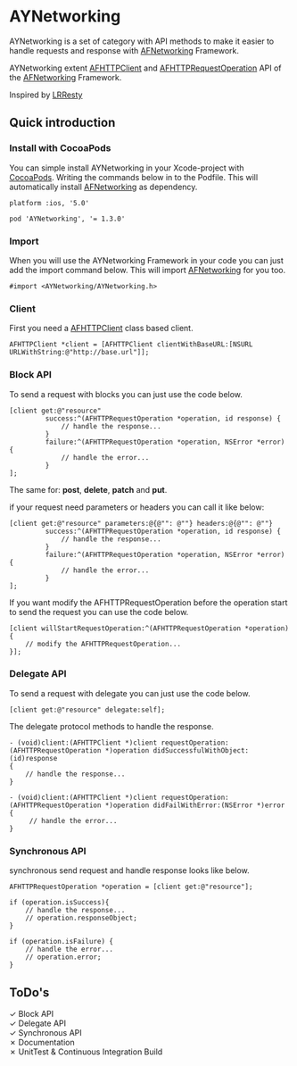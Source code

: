 # AYNetworking #

AYNetworking is a set of category with API methods to make it easier to handle requests and response with [AFNetworking](https://github.com/AFNetworking/AFNetworking) Framework.

AYNetworking extent [AFHTTPClient](http://cocoadocs.org/docsets/AFNetworking/1.3.1/Classes/AFHTTPClient.html) and [AFHTTPRequestOperation](http://cocoadocs.org/docsets/AFNetworking/1.3.1/Classes/AFHTTPRequestOperation.html) API of the [AFNetworking](https://github.com/AFNetworking/AFNetworking) Framework.

Inspired by [LRResty](https://github.com/lukeredpath/LRResty)

## Quick introduction ##

### Install with CocoaPods ###

You can simple install AYNetworking in your Xcode-project with [CocoaPods](http://cocoapods.org). Writing the commands below in to the Podfile. This will automatically install [AFNetworking](https://github.com/AFNetworking/AFNetworking) as dependency.

    platform :ios, '5.0'
    
    pod 'AYNetworking', '= 1.3.0'

### Import ###

When you will use the AYNetworking Framework in your code you can just add the import command below. This will import [AFNetworking](https://github.com/AFNetworking/AFNetworking) for you too.

    #import <AYNetworking/AYNetworking.h>

### Client ###

First you need a [AFHTTPClient](http://cocoadocs.org/docsets/AFNetworking/1.3.1/Classes/AFHTTPClient.html) class based client.

    AFHTTPClient *client = [AFHTTPClient clientWithBaseURL:[NSURL URLWithString:@"http://base.url"]];

### Block API ###

To send a request with blocks you can just use the code below.

    [client get:@"resource"
             success:^(AFHTTPRequestOperation *operation, id response) {
                 // handle the response...
             }
             failure:^(AFHTTPRequestOperation *operation, NSError *error) {
                 // handle the error...
             }
    ];

The same for:
 **post**, **delete**, **patch** and **put**.

if your request need parameters or headers you can call it like below:

    [client get:@"resource" parameters:@{@"": @""} headers:@{@"": @""}
             success:^(AFHTTPRequestOperation *operation, id response) {
                 // handle the response...
             }
             failure:^(AFHTTPRequestOperation *operation, NSError *error) {
                 // handle the error...
             }
    ];

If you want modify the AFHTTPRequestOperation before the operation start to send the request you can use the code below.
	
    [client willStartRequestOperation:^(AFHTTPRequestOperation *operation) {
        // modify the AFHTTPRequestOperation...
    }];


### Delegate API ###

To send a request with delegate you can just use the code below.

    [client get:@"resource" delegate:self];

The delegate protocol methods to handle the response.

    - (void)client:(AFHTTPClient *)client requestOperation:(AFHTTPRequestOperation *)operation didSuccessfulWithObject:(id)response
    {
        // handle the response...
    }
    
    - (void)client:(AFHTTPClient *)client requestOperation:(AFHTTPRequestOperation *)operation didFailWithError:(NSError *)error
    {
         // handle the error...
    }

### Synchronous API ###

synchronous send request and handle response looks like below.

    AFHTTPRequestOperation *operation = [client get:@"resource"];
    
    if (operation.isSuccess){
        // handle the response...
        // operation.responseObject;
    }
    
    if (operation.isFailure) {
        // handle the error...
        // operation.error;
    }

## ToDo's ##

✓ Block API  
✓ Delegate API  
✓ Synchronous API  
✗ Documentation  
✗ UnitTest & Continuous Integration Build